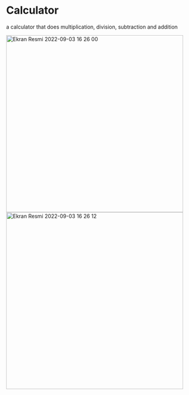 # Calculator

a calculator that does multiplication, division, subtraction and addition

<img width="476" alt="Ekran Resmi 2022-09-03 16 26 00" src="https://user-images.githubusercontent.com/53395371/188272465-bdb72fa4-7bc8-422f-8e86-2491b6d65e7d.png"><img width="476" alt="Ekran Resmi 2022-09-03 16 26 12" src="https://user-images.githubusercontent.com/53395371/188272473-b2a56c70-b482-4568-aed2-78ccefcb3a48.png">
